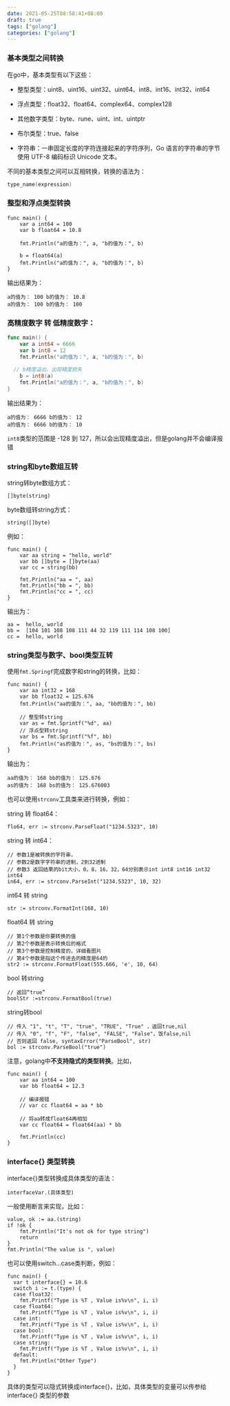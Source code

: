```yaml
---
date: 2021-05-25T08:58:41+08:00
draft: true
tags: ["golang"]
categories: ["golang"]
---
```


### 基本类型之间转换

在go中，基本类型有以下这些：

- 整型类型：uint8、uint16、uint32、uint64、int8、int16、int32、int64

- 浮点类型：float32、float64、complex64、complex128

- 其他数字类型：byte、rune、uint、int、uintptr

- 布尔类型：true、false

- 字符串：一串固定长度的字符连接起来的字符序列，Go 语言的字符串的字节使用 UTF-8 编码标识 Unicode 文本。

  

不同的基本类型之间可以互相转换，转换的语法为：

~~~go
type_name(expression)
~~~

### 整型和浮点类型转换

~~~golang
func main() {
	var a int64 = 100
	var b float64 = 10.8

	fmt.Println("a的值为：", a, "b的值为：", b)

	b = float64(a)
	fmt.Println("a的值为：", a, "b的值为：", b)
}
~~~

输出结果为：

~~~
a的值为： 100 b的值为： 10.8
a的值为： 100 b的值为： 100
~~~

### 高精度数字 转 低精度数字：

~~~go
func main() {
	var a int64 = 6666
	var b int8 = 12
	fmt.Println("a的值为：", a, "b的值为：", b)
	
  // b精度溢出，出现精度损失
	b = int8(a)
	fmt.Println("a的值为：", a, "b的值为：", b)
}
~~~

输出结果为：

~~~
a的值为： 6666 b的值为： 12
a的值为： 6666 b的值为： 10
~~~

`int8`类型的范围是 -128 到 127，所以会出现精度溢出，但是golang并不会编译报错

### string和byte数组互转

string转byte数组方式：

~~~golang
[]byte(string)
~~~

byte数组转string方式：

~~~golang
string([]byte)
~~~

例如：

~~~golang
func main() {
	var aa string = "hello, world"
	var bb []byte = []byte(aa)
	var cc = string(bb)
	
	fmt.Println("aa = ", aa)
	fmt.Println("bb = ", bb)
	fmt.Println("cc = ", cc)
}
~~~

输出为：

~~~
aa =  hello, world
bb =  [104 101 108 108 111 44 32 119 111 114 108 100]
cc =  hello, world
~~~

### string类型与数字、bool类型互转

使用`fmt.Springf`完成数字和string的转换，比如：

~~~golang
func main() {
	var aa int32 = 168
	var bb float32 = 125.676
	fmt.Println("aa的值为：", aa, "bb的值为：", bb)
	
	// 整型转string
	var as = fmt.Sprintf("%d", aa)
	// 浮点型转string
	var bs = fmt.Sprintf("%f", bb)
	fmt.Println("as的值为：", as, "bs的值为：", bs)
}
~~~

输出为：

~~~
aa的值为： 168 bb的值为： 125.676
as的值为： 168 bs的值为： 125.676003
~~~


也可以使用`strconv`工具类来进行转换，例如：

 string 转 float64：

~~~golang
flo64, err := strconv.ParseFloat("1234.5323", 10)
~~~

 string 转 int64：

~~~golang
// 参数1是被转换的字符串，
// 参数2是数字字符串的进制，2到32进制
// 参数3 返回结果的bit大小，0，8，16，32，64分别表示int int8 int16 int32 int64
in64, err := strconv.ParseInt("1234.5323", 10, 32)
~~~

 int64 转 string

~~~golang
str := strconv.FormatInt(168, 10)
~~~

 float64 转 string

~~~golang
// 第1个参数是你要转换的值
// 第2个参数是表示转换后的格式
// 第3个参数是控制精度的，详细看图片
// 第4个参数是指这个传进去的精度是64的
str2 := strconv.FormatFloat(555.666, 'e', 10, 64)
~~~

bool 转string

~~~golang
// 返回“true”
boolStr :=strconv.FormatBool(true)
~~~

string转bool

~~~golang
// 传入 "1", "t", "T", "true", "TRUE", "True" ，返回true,nil
// 传入 "0", "f", "F", "false", "FALSE", "False"，饭false,nil
// 否则返回 false, syntaxError("ParseBool", str)
bol := strconv.ParseBool("true")
~~~

注意，golang中**不支持隐式的类型转换**。比如，

~~~golang
func main() {
	var aa int64 = 100
	var bb float64 = 12.3
	
	// 编译报错
	// var cc float64 = aa * bb
	
	// 将aa转成float64再相加
	var cc float64 = float64(aa) * bb
	
	fmt.Println(cc)
}
~~~

### interface{} 类型转换

interface{}类型转换成具体类型的语法：

~~~golang
interfaceVar.(具体类型)
~~~

一般使用断言来实现，比如：

~~~golang
value, ok := aa.(string)
if !ok {
    fmt.Println("It's not ok for type string")
    return
}
fmt.Println("The value is ", value)
~~~

也可以使用switch...case类判断，例如：

~~~golang
func main() {
  var t interface{} = 10.6
  switch i := t.(type) {
  case float32:
    fmt.Printf("Type is %T , Value is%v\n", i, i)
  case float64:
    fmt.Printf("Type is %T , Value is%v\n", i, i)
  case int:
    fmt.Printf("Type is %T , Value is%v\n", i, i)
  case bool:
    fmt.Printf("Type is %T , Value is%v\n", i, i)
  case string:
    fmt.Printf("Type is %T , Value is%v\n", i, i)
  default:
    fmt.Println("Other Type")
  }
}
~~~

具体的类型可以隐式转换成interface{}，比如，具体类型的变量可以传参给 interface{} 类型的参数



